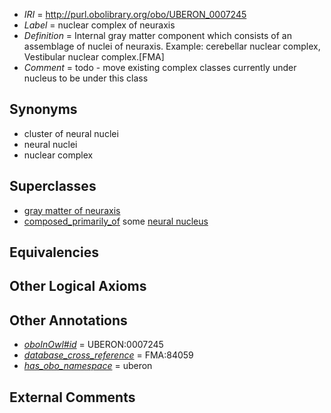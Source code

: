  * *IRI* = http://purl.obolibrary.org/obo/UBERON_0007245
 * *Label* = nuclear complex of neuraxis
 * *Definition* = Internal gray matter component which consists of an assemblage of nuclei of neuraxis. Example: cerebellar nuclear complex, Vestibular nuclear complex.[FMA]
 * *Comment* = todo - move existing complex classes currently under nucleus to be under this class

## Synonyms

 * cluster of neural nuclei
 * neural nuclei
 * nuclear complex

## Superclasses

 * [gray matter of neuraxis](../../UBERON/20/UBERON_0002020.md)
 * [composed_primarily_of](../../UBREL/02/UBREL_0000002.md) some [neural nucleus](../../UBERON/25/UBERON_0000125.md)

## Equivalencies


## Other Logical Axioms


## Other Annotations

 * *[oboInOwl#id](../../id/oboInOwl#id.md)* = UBERON:0007245
 * *[database_cross_reference](../../ef/oboInOwl#hasDbXref.md)* = FMA:84059
 * *[has_obo_namespace](../../ce/oboInOwl#hasOBONamespace.md)* = uberon

## External Comments

